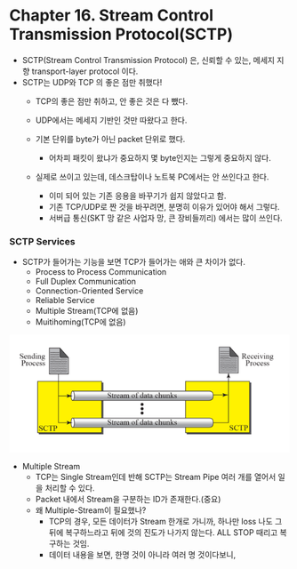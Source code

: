 # Chapter 16. Stream Control Transmission Protocol(SCTP)

+ SCTP(Stream Control Transmission Protocol) 은, 신뢰할 수 있는, 메세지 지향 transport-layer protocol 이다. 
+ SCTP는 UDP와 TCP 의 좋은 점만 취했다!
  - TCP의 좋은 점만 취하고, 안 좋은 것은 다 뺐다.
  - UDP에서는 메세지 기반인 것만 따왔다고 한다. 
  - 기본 단위를 byte가 아닌 packet 단위로 했다.
    - 어차피 패킷이 왔냐가 중요하지 몇 byte인지는 그렇게 중요하지 않다.
    
  - 실제로 쓰이고 있는데, 데스크탑이나 노트북 PC에서는 안 쓰인다고 한다. 
    - 이미 되어 있는 기존 응용을 바꾸기가 쉽지 않았다고 함. 
    - 기존 TCP/UDP로 짠 것을 바꾸려면, 분명히 이유가 있어야 해서 그렇다. 
    - 서버급 통신(SKT 망 같은 사업자 망, 큰 장비들끼리) 에서는 많이 쓰인다. 
    
### SCTP Services

+ SCTP가 들어가는 기능을 보면 TCP가 들어가는 애와 큰 차이가 없다. 
    - Process to Process Communication
    - Full Duplex Communication
    - Connection-Oriented Service
    - Reliable Service
    - Multiple Stream(TCP에 없음)
    - Muitihoming(TCP에 없음)
    
<img src="images/CompNetwork_Ch16_1.png"/>    
    
+ Multiple Stream 
  - TCP는 Single Stream인데 반해 SCTP는 Stream Pipe 여러 개를 열어서 일을 처리할 수 있다. 
  - Packet 내에서 Stream을 구분하는 ID가 존재한다.(중요)
  - 왜 Multiple-Stream이 필요했나?
    - TCP의 경우, 모든 데이터가 Stream 한개로 가니까, 하나만 loss 나도 그 뒤에 복구하느라고 뒤에 것의 진도가 나가지 않는다. ALL STOP 때리고 복구하는 것임.
    - 데이터 내용을 보면, 한명 것이 아니라 여러 명 것이다보니, 
    
